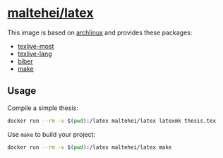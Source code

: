 # [maltehei/latex](https://hub.docker.com/r/maltehei/latex)

This image is based on [archlinux](https://hub.docker.com/_/archlinux/) and provides these packages:

- [texlive-most](https://archlinux.org/groups/x86_64/texlive-most/)
- [texlive-lang](https://archlinux.org/groups/x86_64/texlive-lang/)
- [biber](https://archlinux.org/packages/community/any/biber/)
- [make](https://archlinux.org/packages/core/x86_64/make/)

## Usage

Compile a simple thesis:

```bash
docker run --rm -v $(pwd):/latex maltehei/latex latexmk thesis.tex
```

Use `make` to build your project:

```bash
docker run --rm -v $(pwd):/latex maltehei/latex make
```
